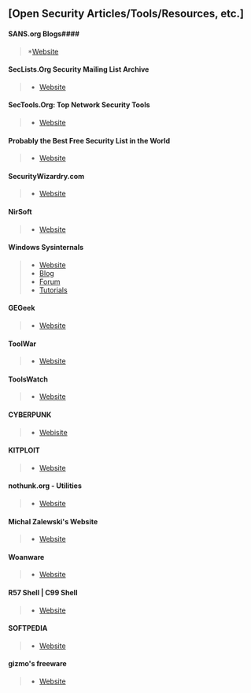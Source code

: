 ## [Open Security Articles/Tools/Resources, etc.] ##

#### SANS.org Blogs####
> *[Website](https://www.sans.org/security-resources/blogs)

#### SecLists.Org Security Mailing List Archive ####
> * [Website](http://seclists.org/)

#### SecTools.Org: Top Network Security Tools ####
> * [Website](http://sectools.org/)

#### Probably the Best Free Security List in the World ####
> * [Website](http://www.techsupportalert.com/content/probably-best-free-security-list-world.htm)

#### SecurityWizardry.com ####
> * [Website](http://www.securitywizardry.com/)

#### NirSoft ####
> * [Website](http://www.nirsoft.net/)

#### Windows Sysinternals ####
> * [Website](https://technet.microsoft.com/en-us/sysinternals)
> * [Blog](http://blogs.technet.com/b/sysinternals/)
> * [Forum](http://forum.sysinternals.com/)
> * [Tutorials](https://technet.microsoft.com/en-us/sysinternals/bb469930)

#### GEGeek ####
> * [Website](http://gegeek.com/)

#### ToolWar ####
> * [Website](http://www.toolwar.com/)

#### ToolsWatch ####
> * [Website](http://www.toolswatch.org/)

#### CYBERPUNK ####
> * [Webisite](http://n0where.net/)

#### KITPLOIT ####
> * [Website](http://www.kitploit.com/)

#### nothunk.org - Utilities ####
> * [Website](http://www.nothink.org/utilities.php)

#### Michal Zalewski's Website ####
> * [Website](http://lcamtuf.coredump.cx/)

#### Woanware ####
> * [Website](http://www.woanware.co.uk/)

#### R57 Shell | C99 Shell ####
> * [Website](http://www.r57shell.net/)

#### SOFTPEDIA ####
> * [Website](http://www.softpedia.com/)

#### gizmo's freeware ####
> * [Website](http://www.techsupportalert.com/)
